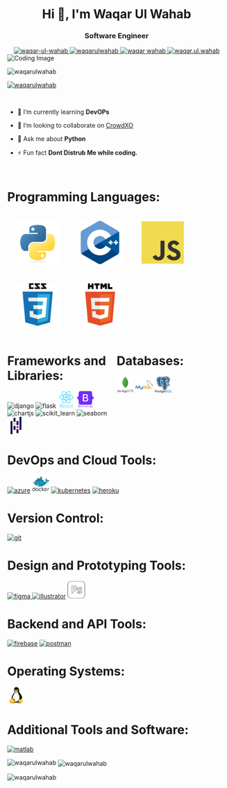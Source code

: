 <!-- [![MasterHead](https://1.bp.blogspot.com/-7A4WynwLsMw/XbBpCXG8fHI/AAAAAAAAMt4/uOa1bpLskYgrwGbllhSu2SDj_Mig8SXJQCLcBGAsYHQ/s1600/2000_600px.gif](https://waqarulwahab.io) -->


<h1 align="center">Hi 👋, I'm Waqar Ul Wahab</h1>
<h3 align="center">Software Engineer</h3>


<div align="center">
    <a href="https://www.linkedin.com/in/waqar-ul-wahab-software-engineer" target="blank">
        <img src="https://raw.githubusercontent.com/rahuldkjain/github-profile-readme-generator/master/src/images/icons/Social/linked-in-alt.svg" alt="waqar-ul-wahab" height="20" width="20"/>
    </a>
    <a href="https://kaggle.com/waqarulwahab" target="blank">
        <img  src="https://raw.githubusercontent.com/rahuldkjain/github-profile-readme-generator/master/src/images/icons/Social/kaggle.svg" alt="waqarulwahab" height="20" width="20" />
    </a>
    <a href="https://www.facebook.com/waqar.wahab412/" target="blank">
        <img  src="https://raw.githubusercontent.com/rahuldkjain/github-profile-readme-generator/master/src/images/icons/Social/facebook.svg" alt="waqar wahab" height="20" width="20" />
    </a>
    <a href="https://instagram.com/waqar.ul.wahab" target="blank">
        <img  src="https://raw.githubusercontent.com/rahuldkjain/github-profile-readme-generator/master/src/images/icons/Social/instagram.svg" alt="waqar.ul.wahab" height="20" width="20" />
    </a>
</div>


<img src="https://dribbble.com/shots/3848914-Programmer-Thomas/attachments/10055456?mode=media" alt="Coding Image">

<p align="left"> <img src="https://komarev.com/ghpvc/?username=waqarulwahab&label=Profile%20views&color=0e75b6&style=flat" alt="waqarulwahab" /> </p>

<p align="left"> <a href="https://github.com/ryo-ma/github-profile-trophy"><img src="https://github-profile-trophy.vercel.app/?username=waqarulwahab" alt="waqarulwahab" /></a> </p>

<p align="left"> <a href="https://twitter.com/" target="blank"><img src="https://img.shields.io/twitter/follow/?logo=twitter&style=for-the-badge" alt="" /></a> </p>

- 🌱 I’m currently learning **DevOPs**

- 👯 I’m looking to collaborate on [CrowdXO](https://web3music-a6fac359a55e.herokuapp.com/)

- 💬 Ask me about **Python**

- ⚡ Fun fact **Dont Distrub Me while coding.**


<br>


<!-- Azure -->
<!-- Bootstrap -->
<!-- Charts Js -->
<!-- C++ -->
<!-- CSS -->
<!-- DJANGO -->
<!-- Docker -->
<!-- Figma -->
<!-- Firebase -->
<!-- Flask -->
<!-- GIT -->
<!-- Heroku -->
<!-- HTML -->
<!-- ILLUSTRATOR -->
<!-- JAVA SCRIPT -->
<!-- KUBERNET -->
<!-- LINUX -->
<!-- MATLAB -->
<!-- MONGODB --> 
<!-- MYSQL -->
<!-- PANDAS -->
<!-- PHOTOSHOP -->
<!-- POSTGRESS -->
<!-- POSTMAN -->
<!-- PYTHON -->
<!-- REACT -->
<!-- SCIKIT LEARN -->
<!-- SEABORN -->


<h1 align="left">Programming Languages:</h1>
<div align="left" class="programming_languages">
    <img src="https://raw.githubusercontent.com/devicons/devicon/master/icons/python/python-original.svg" 
         width="100px" height="100px" alt="python" style="margin: 10px; padding: 10px;"/> <!-- PYTHON -->
    <img src="https://raw.githubusercontent.com/devicons/devicon/master/icons/cplusplus/cplusplus-original.svg" 
         width="100px" height="100px" alt="cplusplus" style="margin: 10px; padding: 10px;"/> <!-- C++ -->
    <img src="https://raw.githubusercontent.com/devicons/devicon/master/icons/javascript/javascript-original.svg" 
         width="100px" height="100px" alt="javascript" style="margin: 10px; padding: 10px;"/> <!-- JAVA SCRIPT -->
    <img src="https://raw.githubusercontent.com/devicons/devicon/master/icons/css3/css3-original-wordmark.svg" 
         width="100px" height="100px" alt="css3" style="margin: 10px; padding: 10px;"/> <!-- CSS -->
    <img src="https://raw.githubusercontent.com/devicons/devicon/master/icons/html5/html5-original-wordmark.svg" 
         width="100px" height="100px" alt="html5" style="margin: 10px; padding: 10px;"/> <!-- HTML -->
</div>






<div style="display: flex; justify-content: space-between;">
    <div style="flex: 1;">
        <h1 align="left">Frameworks and Libraries:</h1>
            <img src="https://cdn.worldvectorlogo.com/logos/django.svg" alt="django" width="40" height="40"/><!-- DJANGO -->
            <img src="https://www.vectorlogo.zone/logos/pocoo_flask/pocoo_flask-icon.svg" alt="flask" width="40" height="40"/><!-- Flask -->
            <img src="https://raw.githubusercontent.com/devicons/devicon/master/icons/react/react-original-wordmark.svg" alt="react" width="40" height="40"/><!-- REACT -->
            <img src="https://raw.githubusercontent.com/devicons/devicon/master/icons/bootstrap/bootstrap-plain-wordmark.svg" alt="bootstrap" width="40" height="40"/><!-- Bootstrap -->
            <img src="https://www.chartjs.org/media/logo-title.svg" alt="chartjs" width="40" height="40"/><!-- Charts Js -->
            <img src="https://upload.wikimedia.org/wikipedia/commons/0/05/Scikit_learn_logo_small.svg" alt="scikit_learn" width="40" height="40"/><!-- SCIKIT LEARN -->
            <img src="https://seaborn.pydata.org/_images/logo-mark-lightbg.svg" alt="seaborn" width="40" height="40"/> <!-- SEABORN -->
            <img src="https://raw.githubusercontent.com/devicons/devicon/2ae2a900d2f041da66e950e4d48052658d850630/icons/pandas/pandas-original.svg" alt="pandas" width="40" height="40"/><!-- PANDAS -->
    </div>
    <div style="flex: 1;">
        <h1 align="left">Databases:</h1>
            <img src="https://raw.githubusercontent.com/devicons/devicon/master/icons/mongodb/mongodb-original-wordmark.svg" alt="mongodb" width="40" height="40"/><!-- MONGODB -->
            <img src="https://raw.githubusercontent.com/devicons/devicon/master/icons/mysql/mysql-original-wordmark.svg" alt="mysql" width="40" height="40"/><!-- MYSQL -->
            <img src="https://raw.githubusercontent.com/devicons/devicon/master/icons/postgresql/postgresql-original-wordmark.svg" alt="postgresql" width="40" height="40"/><!-- POSTGRESS -->
    </div>
</div>




<h1 align="left">DevOps and Cloud Tools:</h1>
<p align="left"></p>
    <a href="https://azure.microsoft.com/en-in/" target="_blank" rel="noreferrer"> <img src="https://www.vectorlogo.zone/logos/microsoft_azure/microsoft_azure-icon.svg" alt="azure" width="40" height="40"/></a>  <!-- Azure -->
    <a href="https://www.docker.com/" target="_blank" rel="noreferrer"> <img src="https://raw.githubusercontent.com/devicons/devicon/master/icons/docker/docker-original-wordmark.svg" alt="docker" width="40" height="40"/></a> <!-- Docker -->
    <a href="https://kubernetes.io" target="_blank" rel="noreferrer"> <img src="https://www.vectorlogo.zone/logos/kubernetes/kubernetes-icon.svg" alt="kubernetes" width="40" height="40"/></a> <!-- KUBERNET -->
    <a href="https://heroku.com" target="_blank" rel="noreferrer"> <img src="https://www.vectorlogo.zone/logos/heroku/heroku-icon.svg" alt="heroku" width="40" height="40"/></a>   <!-- Heroku -->
</p>



<h1 align="left">Version Control:</h1>
<p align="left"></p>
    <a href="https://git-scm.com/" target="_blank" rel="noreferrer"> <img src="https://www.vectorlogo.zone/logos/git-scm/git-scm-icon.svg" alt="git" width="40" height="40"/></a>  <!-- GIT -->
</p>




<h1 align="left">Design and Prototyping Tools:</h1>
<p align="left"></p>
    <a href="https://www.figma.com/" target="_blank" rel="noreferrer"> <img src="https://www.vectorlogo.zone/logos/figma/figma-icon.svg" alt="figma" width="40" height="40"/> </a> <!-- Figma -->
    <a href="https://www.adobe.com/in/products/illustrator.html" target="_blank" rel="noreferrer"> <img src="https://www.vectorlogo.zone/logos/adobe_illustrator/adobe_illustrator-icon.svg" alt="illustrator" width="40" height="40"/></a> <!-- ILLUSTRATOR -->
    <a href="https://www.photoshop.com/en" target="_blank" rel="noreferrer"> <img src="https://raw.githubusercontent.com/devicons/devicon/master/icons/photoshop/photoshop-line.svg" alt="photoshop" width="40" height="40"/></a> <!-- PHOTOSHOP -->
</p>






<h1 align="left">Backend and API Tools:</h1>
<p align="left"></p>
    <a href="https://firebase.google.com/" target="_blank" rel="noreferrer"> <img src="https://www.vectorlogo.zone/logos/firebase/firebase-icon.svg" alt="firebase" width="40" height="40"/></a> <!-- Firebase -->
    <a href="https://postman.com" target="_blank" rel="noreferrer"> <img src="https://www.vectorlogo.zone/logos/getpostman/getpostman-icon.svg" alt="postman" width="40" height="40"/></a> <!-- POSTMAN -->
</p>




<h1 align="left">Operating Systems:</h1>
<p align="left"></p>
<a href="https://www.linux.org/" target="_blank" rel="noreferrer"> <img src="https://raw.githubusercontent.com/devicons/devicon/master/icons/linux/linux-original.svg" alt="linux" width="40" height="40"/></a> <!-- LINUX -->
</p>

<h1 align="left">Additional Tools and Software:</h1>
<p align="left"></p>
    <a href="https://www.mathworks.com/" target="_blank" rel="noreferrer"> <img src="https://upload.wikimedia.org/wikipedia/commons/2/21/Matlab_Logo.png" alt="matlab" width="40" height="40"/></a> <!-- MATLAB -->
</p>






<p><img align="left" src="https://github-readme-stats.vercel.app/api/top-langs?username=waqarulwahab&show_icons=true&locale=en&layout=compact" alt="waqarulwahab" /></p>

<p>&nbsp;<img align="center" src="https://github-readme-stats.vercel.app/api?username=waqarulwahab&show_icons=true&locale=en" alt="waqarulwahab" /></p>

<p><img align="center" src="https://github-readme-streak-stats.herokuapp.com/?user=waqarulwahab&" alt="waqarulwahab" /></p>





<!-- Programming Languages
C++
HTML
CSS
JavaScript
Python
Frameworks and Libraries
Django
Flask
React
Bootstrap
Charts.js
Scikit-learn
Seaborn
Pandas
Databases
MongoDB
MySQL
PostgreSQL
DevOps and Cloud Tools
Docker
Kubernetes
Heroku
Version Control
Git
Design and Prototyping Tools
Figma
Adobe Illustrator
Adobe Photoshop
Backend and API Tools
Firebase
Postman
Operating Systems
Linux
Additional Tools and Software
MATLAB -->
